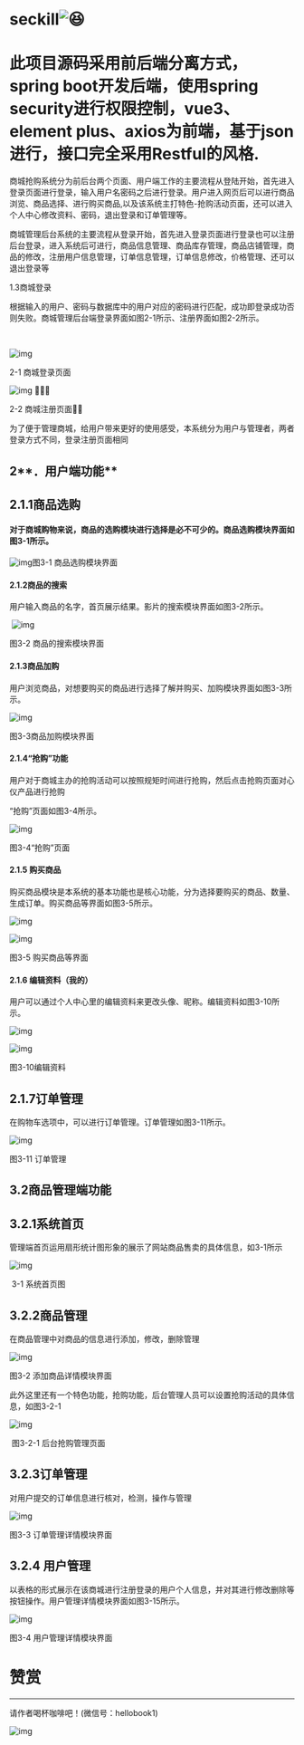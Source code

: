 #  seckill![:laughing:](https://assets.gitee.com/assets/emoji/laughing-71b3ac1cfb7af343d26dd8af5e83b67f.png)

# 此项目源码采用前后端分离方式，spring boot开发后端，使用spring security进行权限控制，vue3、element plus、axios为前端，基于json进行，接口完全采用Restful的风格.

商城抢购系统分为前后台两个页面、用户端工作的主要流程从登陆开始，首先进入登录页面进行登录，输入用户名密码之后进行登录。用户进入网页后可以进行商品浏览、商品选择、进行购买商品,以及该系统主打特色-抢购活动页面，还可以进入个人中心修改资料、密码，退出登录和订单管理等。

商城管理后台系统的主要流程从登录开始，首先进入登录页面进行登录也可以注册后台登录，进入系统后可进行，商品信息管理、商品库存管理，商品店铺管理，商品的修改，注册用户信息管理，订单信息管理，订单信息修改，价格管理、还可以退出登录等

 

 

 

1.3商城登录

根据输入的用户、密码与数据库中的用户对应的密码进行匹配，成功即登录成功否则失败。商城管理后台端登录界面如图2-1所示、注册界面如图2-2所示。

​             

 

 

![img](https://gitee.com/f1dao/images/raw/master/wps17.jpg) 

2-1 商城登录页面

 

 

![img](https://gitee.com/f1dao/images/raw/master/wps18.jpg) 

2-2 商城注册页面

 

为了便于管理商城，给用户带来更好的使用感受，本系统分为用户与管理者，两者登录方式不同，登录注册页面相同

 

 

 

## **2****．用户端功能**

 

## 2.1.1商品选购

#### 对于商城购物来说，商品的选购模块进行选择是必不可少的。商品选购模块界面如图3-1所示。

 

![img](https://gitee.com/f1dao/images/raw/master/wps19.jpg)图3-1 商品选购模块界面

#### 2.1.2商品的搜索

用户输入商品的名字，首页展示结果。影片的搜索模块界面如图3-2所示。

​          ![img](https://gitee.com/f1dao/images/raw/master/wps20.jpg)

图3-2 商品的搜索模块界面

 

#### 2.1.3商品加购

用户浏览商品，对想要购买的商品进行选择了解并购买、加购模块界面如图3-3所示。

![img](https://gitee.com/f1dao/images/raw/master/wps21.jpg)

图3-3商品加购模块界面

#### 2.1.4“抢购”功能

用户对于商城主办的抢购活动可以按照规矩时间进行抢购，然后点击抢购页面对心仪产品进行抢购

“抢购”页面如图3-4所示。

![img](https://gitee.com/f1dao/images/raw/master/wps22.jpg)

 

 

 

图3-4“抢购”页面

#### 2.1.5 购买商品

购买商品模块是本系统的基本功能也是核心功能，分为选择要购买的商品、数量、生成订单。购买商品等界面如图3-5所示。

![img](https://gitee.com/f1dao/images/raw/master/wps23.jpg)

 

![img](https://gitee.com/f1dao/images/raw/master/wps24.jpg)

图3-5 购买商品等界面

 

 

#### 2.1.6 编辑资料（我的）

用户可以通过个人中心里的编辑资料来更改头像、昵称。编辑资料如图3-10所示。

![img](https://gitee.com/f1dao/images/raw/master/wps25.jpg) 

 

 

 

![img](https://gitee.com/f1dao/images/raw/master/wps26.jpg) 

图3-10编辑资料

## 2.1.7订单管理

 

在购物车选项中，可以进行订单管理。订单管理如图3-11所示。

![img](https://gitee.com/f1dao/images/raw/master/wps27.jpg)

图3-11 订单管理

 

 

 

## **3.2商品管理端功能**

## 3.2.1系统首页

管理端首页运用扇形统计图形象的展示了网站商品售卖的具体信息，如3-1所示

 

![img](https://gitee.com/f1dao/images/raw/master/wps28.jpg) 

​             3-1 系统首页图

 

## 3.2.2商品管理 

在商品管理中对商品的信息进行添加，修改，删除管理

![img](https://gitee.com/f1dao/images/raw/master/wps29.jpg) 

图3-2 添加商品详情模块界面

 

 

此外这里还有一个特色功能，抢购功能，后台管理人员可以设置抢购活动的具体信息，如图3-2-1

![img](https://gitee.com/f1dao/images/raw/master/wps30.jpg) 

​           图3-2-1 后台抢购管理页面

 

 

 

## 3.2.3订单管理

对用户提交的订单信息进行核对，检测，操作与管理

![img](https://gitee.com/f1dao/images/raw/master/wps31.jpg) 

图3-3 订单管理详情模块界面

 

## 3.2.4 用户管理

以表格的形式展示在该商城进行注册登录的用户个人信息，并对其进行修改删除等按钮操作。用户管理详情模块界面如图3-15所示。

![img](https://gitee.com/f1dao/images/raw/master/wps32.jpg) 

图3-4 用户管理详情模块界面

# 赞赏
***
请作者喝杯咖啡吧！(微信号：hellobook1)

![img](https://gitee.com/f1dao/images/raw/master/IMG_20210719_124922.png)
 

 

 

 
